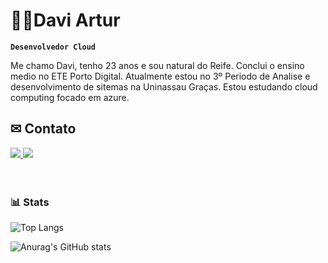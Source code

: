 # 🐱‍👤Davi Artur
**`Desenvolvedor Cloud `**

Me chamo Davi, tenho 23 anos e sou natural do Reife.
Conclui o ensino medio no ETE Porto Digital. Atualmente estou no 3º Periodo de Analise e desenvolvimento de sitemas na Uninassau Graças.
Estou estudando cloud computing focado em azure.

## ✉ Contato
<div style="display: inline_block">
    <a href="https://www.linkedin.com/in/daviartur/" 
        target="_blank">
      <img src="https://img.shields.io/badge/Linkedin-1D5DEC?style=for-the-badge&logo=Linkedin&logoColor=white"/>
    </a>
    <a href="mailto:contact.daviarturss27@gmail.com" 
    target="_blank">
      <img src="https://img.shields.io/badge/Gmail-f00?style=for-the-badge&logo=Gmail&logoColor=white"/>
    </a>
</div>
<br>
<br>



### 📊 Stats

![Top Langs](https://github-readme-stats.vercel.app/api/top-langs/?username=daviarturss&theme=cobalt&custom_title=Tecnologias&langs_count=5)


![Anurag's GitHub stats](https://github-readme-stats.vercel.app/api?username=daviarturss&show_icons=true&theme=cobalt&include_all_commits=true&locale=pt-br)



